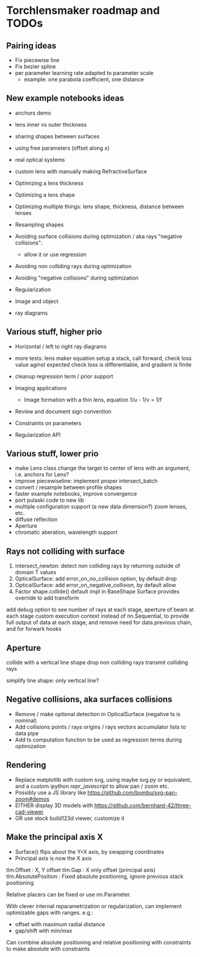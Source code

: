 # Torchlensmaker roadmap and TODOs

## Pairing ideas

* Fix piecewise line
* Fix bezier spline
* per parameter learning rate adapted to parameter scale
    * example: one parabola coefficient, one distance


## New example notebooks ideas

* anchors demo
* lens inner vs outer thickness
* sharing shapes between surfaces
* using free parameters (offset along x)
* real optical systems
* custom lens with manually making RefractiveSurface

* Optimizing a lens thickness
* Optimizing a lens shape
* Optimizing multiple things: lens shape, thickness, distance between lenses
* Resampling shapes

* Avoiding surface collisions during optimization / aka rays "negative collisions":
    * allow it or use regression
* Avoiding non colliding rays during optimization
* Avoiding "negative collisions" during optimization
* Regularization

* Image and object
* ray diagrams

## Various stuff, higher prio

* Horizontal / left to right ray diagrams

*  more tests:
    lens maker equation
    setup a stack, call forward, check loss value aginst expected
    check loss is differentiable, and gradient is finite

* cleanup regression term / prior support

* Imaging applications
    * Image formation with a thin lens, equation 1/u - 1/v = 1/f

* Review and document sign convention

* Constraints on parameters
* Regularization API

## Various stuff, lower prio

* make Lens class change the target to center of lens with an argument, i.e. anchors for Lens?
* improve piecewiseline: implement proper intersect_batch
* convert / resample between profile shapes
* faster example notebooks, improve convergence
* port pulaski code to new lib
* multiple configuration support (a new data dimension?) zoom lenses, etc.
* diffuse reflection
* Aperture
* chromatic aberation, wavelength support

## Rays not colliding with surface

1. intersect_newton: detect non colliding rays by returning outside of domain T values
2. OpticalSurface: add error_on_no_collision option, by default drop
3. OpticalSurface: add error_on_negative_collision, by default allow
4. Factor shape.collide() default impl in BaseShape
    Surface provides override to add transform

add debug option to see number of rays at each stage, aperture of beam at each stage
custom execution context instead of nn.Sequential, to provide full output of data at each stage, and remove need for data.previous chain, and for forwark hooks

## Aperture

collide with a vertical line shape
drop non colliding rays
transmit colliding rays

simplify line shape: only vertical line?

## Negative collisions, aka surfaces collisions

* Remove / make optional detection in OpticalSurface (negative ts is nominal)
* Add collisions points / rays origins / rays vectors accumulator lists to data pipe
* Add ts computation function to be used as regression terms during optimization


## Rendering

* Replace matplotlib with custom svg, using maybe svg.py or equivalent, and a custom ipython _repr_javascript_ to allow pan / zoom etc.
* Possibly use a JS library like https://github.com/bumbu/svg-pan-zoom#demos
* EITHER display 3D models with https://github.com/bernhard-42/three-cad-viewer
* OR use stock build123d viewer, customize it

## Make the principal axis X

* Surface() flips about the Y=X axis, by swapping coordinates
* Principal axis is now the X axis

tlm.Offset  :  X, Y offset
tlm.Gap     :  X only offset (principal axis)
tlm.AbsolutePosition : Fixed absolute positioning, ignore previous stack positioning

Relative placers can be fixed or use nn.Parameter.

With clever internal reparametrization or regularization, can implement optimizable gaps with ranges.
e.g.:
- offset with maximum radial distance
- gap/shift with min/max

Can combine absolute positioning and relative positioning with constraints to make absolute with constraints
